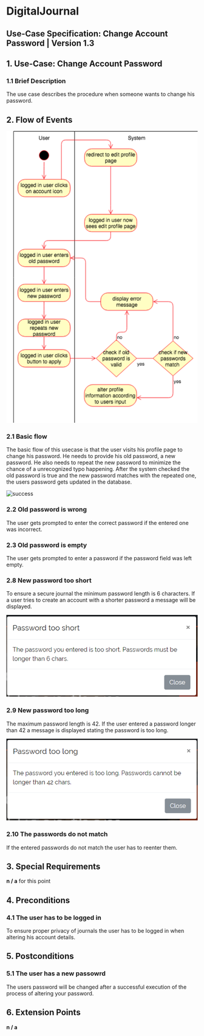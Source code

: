 # DigitalJournal
## Use-Case Specification: Change Account Password | Version 1.3

## 1. Use-Case: Change Account Password

### 1.1 Brief Description

The use case describes the procedure when someone wants to change his password.

## 2. Flow of Events

![AD_change_account_email](uc_change_account_password.png)


### 2.1 Basic flow

The basic flow of this usecase is that the user visits his profile page to change his password. He needs to provide his old password, a new password. He also needs to repeat the new password to minimize the chance of a unrecognized typo happening. After the system checked the old password is true and the new password matches with the repeated one, the users password gets updated in the database.    

![success](success.png)

### 2.2 Old password is wrong

The user gets prompted to enter the correct password if the entered one was incorrect.

### 2.3 Old password is empty

The user gets prompted to enter a password if the password field was left empty.


### 2.8 New password too short

To ensure a secure journal the minimum password length is 6 characters. If a user tries to create an account with a shorter password a message will be displayed. 

![password_too_short](password_too_short.png)

### 2.9 New password too long

The maximum password length is 42. If the user entered a password longer than 42 a message is displayed stating the password is too long.

![password_too_long](password_too_long.png) 

### 2.10 The passwords do not match

If the entered passwords do not match the user has to reenter them.

## 3. Special Requirements

**n / a** for this point

## 4. Preconditions

### 4.1 The user has to be logged in

To ensure proper privacy of journals the user has to be logged in when altering his account details.

## 5. Postconditions

### 5.1 The user has a new passowrd

The users password will be changed after a successful execution of the process of altering your password. 

## 6. Extension Points

**n / a**
